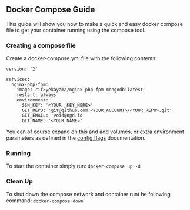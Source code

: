 
## Docker Compose Guide
This guide will show you how to make a quick and easy docker compose file to get your container running using the compose tool.


### Creating a compose file
Create a docker-compose.yml file with the following contents:

```
version: '2'

services:
  nginx-php-fpm:
    image: rifkyekayama/nginx-php-fpm-mongodb:latest
    restart: always
    environment:
      SSH_KEY: '<YOUR _KEY_HERE>'
      GIT_REPO: 'git@github.com:<YOUR_ACCOUNT>/<YOUR_REPO>.git'
      GIT_EMAIL: 'void@ngd.io'
      GIT_NAME: '<YOUR_NAME>'
```
You can of course expand on this and add volumes, or extra environment parameters as defined in the [config flags](../config_flags.md) documentation.

### Running
To start the container simply run: ```docker-compose up -d```

### Clean Up
To shut down the compose network and container runt he following command: ```docker-compose down```
